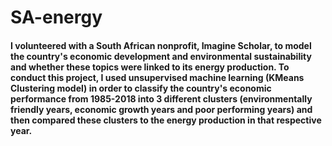 # SA-energy

#### I volunteered with a South African nonprofit, Imagine Scholar, to model the country's economic development and environmental sustainability and whether these topics were linked to its energy production. To conduct this project, I used unsupervised machine learning (KMeans Clustering model) in order to classify the country's economic performance from 1985-2018 into 3 different clusters (environmentally friendly years, economic growth years and poor performing years) and then compared these clusters to the energy production in that respective year. 
